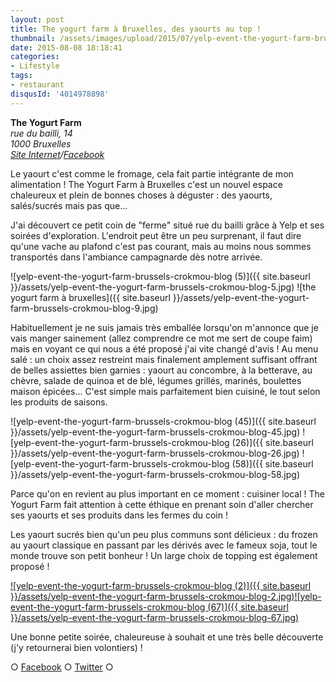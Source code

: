 ```yaml
---
layout: post
title: The yogurt farm à Bruxelles, des yaourts au top !
thumbnail: /assets/images/upload/2015/07/yelp-event-the-yogurt-farm-brussels-crokmou-blog-5.jpg
date: 2015-08-08 18:18:41
categories: 
- Lifestyle
tags: 
- restaurant
disqusId: '4014978898'
---
```


**The Yogurt Farm**  
_rue du bailli, 14_  
_1000 Bruxelles_  
_[Site Internet](http://www.theyogurtfarm.eu/)/[Facebook](https://www.facebook.com/pages/The-Yogurt-Farm/758172974265240)_

Le yaourt c'est comme le fromage, cela fait partie intégrante de mon alimentation ! The Yogurt Farm à Bruxelles c'est un nouvel espace chaleureux et plein de bonnes choses à déguster : des yaourts, salés/sucrés mais pas que...

J'ai découvert ce petit coin de "ferme" situé rue du bailli grâce à Yelp et ses soirées d'exploration. L'endroit peut être un peu surprenant, il faut dire qu'une vache au plafond c'est pas courant, mais au moins nous sommes transportés dans l'ambiance campagnarde dès notre arrivée.

![yelp-event-the-yogurt-farm-brussels-crokmou-blog (5)]({{ site.baseurl }}/assets/yelp-event-the-yogurt-farm-brussels-crokmou-blog-5.jpg) ![the yogurt farm à bruxelles]({{ site.baseurl }}/assets/yelp-event-the-yogurt-farm-brussels-crokmou-blog-9.jpg)

Habituellement je ne suis jamais très emballée lorsqu'on m'annonce que je vais manger sainement (allez comprendre ce mot me sert de coupe faim) mais en voyant ce qui nous a été proposé j'ai vite changé d'avis ! Au menu salé : un choix assez restreint mais finalement amplement suffisant offrant de belles assiettes bien garnies : yaourt au concombre, à la betterave, au chèvre, salade de quinoa et de blé, légumes grillés, marinés, boulettes maison épicées... C'est simple mais parfaitement bien cuisiné, le tout selon les produits de saisons.

![yelp-event-the-yogurt-farm-brussels-crokmou-blog (45)]({{ site.baseurl }}/assets/yelp-event-the-yogurt-farm-brussels-crokmou-blog-45.jpg) ![yelp-event-the-yogurt-farm-brussels-crokmou-blog (26)]({{ site.baseurl }}/assets/yelp-event-the-yogurt-farm-brussels-crokmou-blog-26.jpg) ![yelp-event-the-yogurt-farm-brussels-crokmou-blog (58)]({{ site.baseurl }}/assets/yelp-event-the-yogurt-farm-brussels-crokmou-blog-58.jpg)

Parce qu'on en revient au plus important en ce moment : cuisiner local ! The Yogurt Farm fait attention à cette éthique en prenant soin d'aller chercher ses yaourts et ses produits dans les fermes du coin !

Les yaourt sucrés bien qu'un peu plus communs sont délicieux : du frozen au yaourt classique en passant par les dérivés avec le fameux soja, tout le monde trouve son petit bonheur ! Un large choix de topping est également proposé !

[![yelp-event-the-yogurt-farm-brussels-crokmou-blog (2)]({{ site.baseurl }}/assets/yelp-event-the-yogurt-farm-brussels-crokmou-blog-2.jpg)](http://www.crokmou.com/wp-content/uploads/2015/07/yelp-event-the-yogurt-farm-brussels-crokmou-blog-2.jpg)[![yelp-event-the-yogurt-farm-brussels-crokmou-blog (67)]({{ site.baseurl }}/assets/yelp-event-the-yogurt-farm-brussels-crokmou-blog-67.jpg)](http://www.crokmou.com/wp-content/uploads/2015/07/yelp-event-the-yogurt-farm-brussels-crokmou-blog-67.jpg)

Une bonne petite soirée, chaleureuse à souhait et une très belle découverte (j'y retournerai bien volontiers) !

○ [Facebook](https://www.facebook.com/crokmou.blog) ○ [Twitter](https://twitter.com/Crokmou) ○